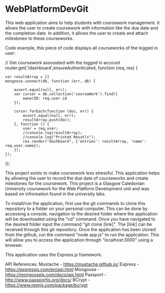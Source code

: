 # WebPlatformDevGit

This web application aims to help students with coursework management. It allows the user to create coursework with information like the due date and the completion date. In addition, it allows the user to create and attach milestones to these courseworks.

Code example, this piece of code displays all courseworks of the logged in user:

// Get coursework assosiated with the logged in account
router.get('/dashboard',ensureAuthenticated, function (req, res) {

    var resultArray = []
    mongoose.connect(db, function (err, db) {

        assert.equal(null, err);
        var cursor = db.collection('courseWork').find({
            ownerID: req.user.id
        });

        cursor.forEach(function (doc, err) {
            assert.equal(null, err);
            resultArray.push(doc);
        }, function () {
            user = req.user;
            //console.log(resultArray);
            //console.log("Printed Resutls");
            res.render("dashboard", {'entries': resultArray, 'name': req.user.name});
        });
    });
});

This project exists to make coursework less stressful. This application helps by allowing the user to record the due date of courseworks and create milestones for the coursework. 
This project is a Glasgow Caledonian University coursework for the Web Platform Development unit and was based on infromation found in the university labs.

To install/run the application, first use the git commands to clone this repository to a folder on your personal computer.
This can be done by accessing a console, navigation to the desired folder where the application will be downloaded using the "cd" command. 
Once you have navigated to the desired folder input the command "git clone [link]". The [link] can be received through this git repository.
Once the application has been cloned from the github, run the command "node app.js" to run the application. This will allow you to access the application through "localhost:3000" using a browser.

This application uses the Express.js framework.

API References:
Mustache - https://mustache.github.io/
Express - https://expressjs.com/en/api.html
Mongoose - https://mongoosejs.com/docs/api.html
Passport - http://www.passportjs.org/docs/
BCrypt - https://www.npmjs.com/package/bcrypt

